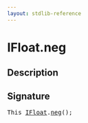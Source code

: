 ```yaml
---
layout: stdlib-reference
---
```


# IFloat\.neg

## Description





## Signature 

<pre>
<span class="code_keyword">This</span> <a href="/stdlib-reference/interfaces/ifloat-01/index" class="code_type">IFloat</a>.<a href="/stdlib-reference/interfaces/ifloat-01/neg">neg</a>();

</pre>

